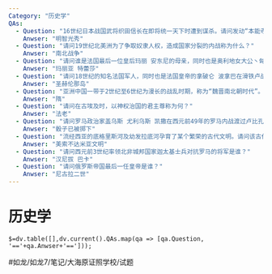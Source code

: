 ```yaml
---
Category: "历史学"
QAs:
  - Question: "16世纪日本战国武将织田信长在即将统一天下时遭到谋杀。请问发动“本能寺之变”害死织田信长的武将是谁？"
    Anwser: "明智光秀"
  - Question: "请问19世纪北美洲为了争取奴隶人权，造成国家分裂的内战称为什么？"
    Anwser: "南北战争"
  - Question: "请问谁是法国最后一位皇后玛丽 安东尼的母亲，同时也是奥利地女大公丶匈牙利女王及波希米亚女王？"
    Anwser: "玛丽亚 特蕾莎"
  - Question: "请问18世纪的知名法国军人，同时也是法国皇帝的拿破仑 波拿巴在滑铁卢战役战败后，在何处度过余生？"
    Anwser: "圣赫伦那岛"
  - Question: "亚洲中国一带于2世纪至6世纪为漫长的战乱时期，称为“魏晋南北朝时代”。请问结束该战乱时代，统一天下的王朝称为什么？"
    Anwser: "隋"
  - Question: "请问在古埃及时，以神权治国的君主尊称为何？"
    Anwser: "法老"
  - Question: "请问罗马政治家盖乌斯 尤利乌斯 凯撒在西元前49年的罗马内战渡过卢比孔河，以示“违抗罗马”时，说了什么名言？"
    Anwser: "骰子已被掷下"
  - Question: "流经西亚的底格里斯河及幼发拉底河孕育了某个繁荣的古代文明。请问该古代文明为何？"
    Anwser: "美索不达米亚文明"
  - Question: "请问西元前3世纪率领北非城邦国家迦太基士兵对抗罗马的将军是谁？"
    Anwser: "汉尼拔 巴卡"
  - Question: "请问俄罗斯帝国最后一任皇帝是谁？"
    Anwser: "尼古拉二世"
---
```

# 历史学
`$=dv.table([],dv.current().QAs.map(qa => [qa.Question, '=='+qa.Anwser+'==']));`

#如龙/如龙7/笔记/大海原证照学校/试题